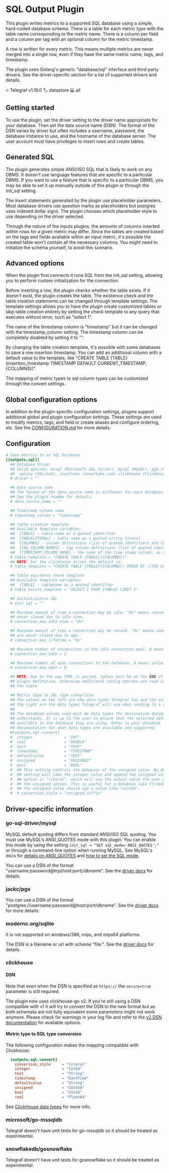 # SQL Output Plugin

This plugin writes metrics to a supported SQL database using a simple,
hard-coded database schema. There is a table for each metric type with the
table name corresponding to the metric name. There is a column per field
and a column per tag with an optional column for the metric timestamp.

A row is written for every metric. This means multiple metrics are never
merged into a single row, even if they have the same metric name, tags, and
timestamp.

The plugin uses Golang's generic "database/sql" interface and third party
drivers. See the driver-specific section for a list of supported drivers
and details.

⭐ Telegraf v1.19.0
🏷️ datastore
💻 all

## Getting started

To use the plugin, set the driver setting to the driver name appropriate for
your database. Then set the data source name (DSN). The format of the DSN varies
by driver but often includes a username, password, the database instance to use,
and the hostname of the database server. The user account must have privileges
to insert rows and create tables.

## Generated SQL

The plugin generates simple ANSI/ISO SQL that is likely to work on any DBMS. It
doesn't use language features that are specific to a particular DBMS. If you
want to use a feature that is specific to a particular DBMS, you may be able to
set it up manually outside of this plugin or through the init_sql setting.

The insert statements generated by the plugin use placeholder parameters. Most
database drivers use question marks as placeholders but postgres uses indexed
dollar signs. The plugin chooses which placeholder style to use depending on the
driver selected.

Through the nature of the inputs plugins, the amounts of columns inserted within
rows for a given metric may differ. Since the tables are created based on the
tags and fields available within an input metric, it's possible the created
table won't contain all the necessary columns. You might need to initialize
the schema yourself, to avoid this scenario.

## Advanced options

When the plugin first connects it runs SQL from the init_sql setting, allowing
you to perform custom initialization for the connection.

Before inserting a row, the plugin checks whether the table exists. If it
doesn't exist, the plugin creates the table. The existence check and the table
creation statements can be changed through template settings. The template
settings allows you to have the plugin create customized tables or skip table
creation entirely by setting the check template to any query that executes
without error, such as "select 1".

The name of the timestamp column is "timestamp" but it can be changed with the
timestamp\_column setting. The timestamp column can be completely disabled by
setting it to "".

By changing the table creation template, it's possible with some databases to
save a row insertion timestamp. You can add an additional column with a default
value to the template, like "CREATE TABLE {TABLE}(insertion_timestamp TIMESTAMP
DEFAULT CURRENT\_TIMESTAMP, {COLUMNS})".

The mapping of metric types to sql column types can be customized through the
convert settings.

## Global configuration options <!-- @/docs/includes/plugin_config.md -->

In addition to the plugin-specific configuration settings, plugins support
additional global and plugin configuration settings. These settings are used to
modify metrics, tags, and field or create aliases and configure ordering, etc.
See the [CONFIGURATION.md][CONFIGURATION.md] for more details.

[CONFIGURATION.md]: ../../../docs/CONFIGURATION.md#plugins

## Configuration

```toml @sample.conf
# Save metrics to an SQL Database
[[outputs.sql]]
  ## Database driver
  ## Valid options: mssql (Microsoft SQL Server), mysql (MySQL), pgx (Postgres),
  ##  sqlite (SQLite3), snowflake (snowflake.com) clickhouse (ClickHouse)
  # driver = ""

  ## Data source name
  ## The format of the data source name is different for each database driver.
  ## See the plugin readme for details.
  # data_source_name = ""

  ## Timestamp column name
  # timestamp_column = "timestamp"

  ## Table creation template
  ## Available template variables:
  ##  {TABLE} - table name as a quoted identifier
  ##  {TABLELITERAL} - table name as a quoted string literal
  ##  {COLUMNS} - column definitions (list of quoted identifiers and types)
  ##  {TAG_COLUMN_NAMES} - tag column definitions (list of quoted identifiers)
  ##  {TIMESTAMP_COLUMN_NAME} - the name of the time stamp column, as configured above
  # table_template = "CREATE TABLE {TABLE}({COLUMNS})"
  ## NOTE: For the clickhouse driver the default is:
  # table_template = "CREATE TABLE {TABLE}({COLUMNS}) ORDER BY ({TAG_COLUMN_NAMES}, {TIMESTAMP_COLUMN_NAME})"

  ## Table existence check template
  ## Available template variables:
  ##  {TABLE} - tablename as a quoted identifier
  # table_exists_template = "SELECT 1 FROM {TABLE} LIMIT 1"

  ## Initialization SQL
  # init_sql = ""

  ## Maximum amount of time a connection may be idle. "0s" means connections are
  ## never closed due to idle time.
  # connection_max_idle_time = "0s"

  ## Maximum amount of time a connection may be reused. "0s" means connections
  ## are never closed due to age.
  # connection_max_lifetime = "0s"

  ## Maximum number of connections in the idle connection pool. 0 means unlimited.
  # connection_max_idle = 2

  ## Maximum number of open connections to the database. 0 means unlimited.
  # connection_max_open = 0

  ## NOTE: Due to the way TOML is parsed, tables must be at the END of the
  ## plugin definition, otherwise additional config options are read as part of
  ## the table

  ## Metric type to SQL type conversion
  ## The values on the left are the data types Telegraf has and the values on
  ## the right are the data types Telegraf will use when sending to a database.
  ##
  ## The database values used must be data types the destination database
  ## understands. It is up to the user to ensure that the selected data type is
  ## available in the database they are using. Refer to your database
  ## documentation for what data types are available and supported.
  #[outputs.sql.convert]
  #  integer              = "INT"
  #  real                 = "DOUBLE"
  #  text                 = "TEXT"
  #  timestamp            = "TIMESTAMP"
  #  defaultvalue         = "TEXT"
  #  unsigned             = "UNSIGNED"
  #  bool                 = "BOOL"
  #  ## This setting controls the behavior of the unsigned value. By default the
  #  ## setting will take the integer value and append the unsigned value to it. The other
  #  ## option is "literal", which will use the actual value the user provides to
  #  ## the unsigned option. This is useful for a database like ClickHouse where
  #  ## the unsigned value should use a value like "uint64".
  #  # conversion_style = "unsigned_suffix"
```

## Driver-specific information

### go-sql-driver/mysql

MySQL default quoting differs from standard ANSI/ISO SQL quoting. You must use
MySQL's ANSI\_QUOTES mode with this plugin. You can enable this mode by using
the setting `init_sql = "SET sql_mode='ANSI_QUOTES';"` or through a command-line
option when running MySQL. See MySQL's docs for [details on
ANSI\_QUOTES][mysql-quotes] and [how to set the SQL mode][mysql-mode].

You can use a DSN of the format "username:password@tcp(host:port)/dbname". See
the [driver docs][mysql-driver] for details.

[mysql-quotes]: https://dev.mysql.com/doc/refman/8.0/en/sql-mode.html#sqlmode_ansi_quotes

[mysql-mode]: https://dev.mysql.com/doc/refman/8.0/en/sql-mode.html#sql-mode-setting

[mysql-driver]: https://github.com/go-sql-driver/mysql

### jackc/pgx

You can use a DSN of the format
"postgres://username:password@host:port/dbname". See the [driver
docs](https://github.com/jackc/pgx) for more details.

### modernc.org/sqlite

It is not supported on windows/386, mips, and mips64 platforms.

The DSN is a filename or url with scheme "file:". See the [driver
docs](https://modernc.org/sqlite) for details.

### clickhouse

#### DSN

Note that even when the DSN is specified as `https://` the `secure=true`
parameter is still required.

The plugin now uses clickhouse-go v2. If you're still using a DSN compatible
with v1 it will try to convert the DSN to the new format but as both schemata
are not fully equivalent some parameters might not work anymore. Please check
for warnings in your log file and refer to the
[v2 DSN documentation][v2-dsn-docs] for available options.

[v2-dsn-docs]: https://github.com/ClickHouse/clickhouse-go/tree/v2.30.2?tab=readme-ov-file#dsn

#### Metric type to SQL type conversion

The following configuration makes the mapping compatible with Clickhouse:

```toml
  [outputs.sql.convert]
    conversion_style     = "literal"
    integer              = "Int64"
    text                 = "String"
    timestamp            = "DateTime"
    defaultvalue         = "String"
    unsigned             = "UInt64"
    bool                 = "UInt8"
    real                 = "Float64"
```

See [ClickHouse data
types](https://clickhouse.com/docs/en/sql-reference/data-types/) for more info.

### microsoft/go-mssqldb

Telegraf doesn't have unit tests for go-mssqldb so it should be treated as
experimental.

### snowflakedb/gosnowflake

Telegraf doesn't have unit tests for gosnowflake so it should be treated as
experimental.
